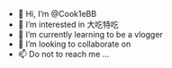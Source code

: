 - 👋 Hi, I’m @Cook1eBB
- 👀 I’m interested in 大吃特吃
- 🌱 I’m currently learning to be a vlogger
- 💞️ I’m looking to collaborate on 
- 📫 Do not to reach me ...

